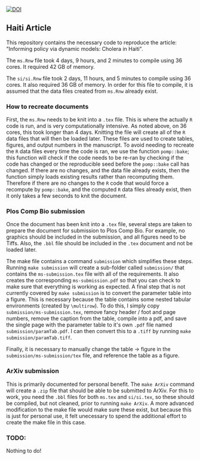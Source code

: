[![DOI](https://zenodo.org/badge/521646880.svg)](https://zenodo.org/badge/latestdoi/521646880)

## Haiti Article

This repository contains the necessary code to reproduce the article: "Informing policy via dynamic models: Cholera in Haiti". 

The `ms.Rnw` file took 4 days, 9 hours, and 2 minutes to compile using 36 cores. It required 42 GB of memory. 

The `si/si.Rnw` file took 2 days, 11 hours, and 5 minutes to compile using 36 cores. It also required 36 GB of memory. 
In order for this file to compile, it is assumed that the data files created from `ms.Rnw` already exist. 

### How to recreate documents

First, the `ms.Rnw` needs to be knit into a `.tex` file. 
This is where the actually `R` code is run, and is very computationally intensive. 
As noted above, on 36 cores, this took longer than 4 days. 
Knitting the file will create all of the `R` data files that will then be loaded 
later. 
These files are used to create tables, figures, and output numbers in the 
manuscript. 
To avoid needing to recreate the `R` data files every time the code is ran, 
we use the function `pomp::bake`; this function will check if the code needs to 
be re-ran by checking if the code has changed or the reproducible seed before
the `pomp::bake` call has changed. 
If there are no changes, and the data file already exists, then the function 
simply loads existing results rather than recomputing them. 
Therefore if there are no changes to the `R` code that would force a recompute 
by `pomp::bake`, and the computed `R` data files already exist, then it only 
takes a few seconds to knit the document. 

### Plos Comp Bio submission

Once the document has been knit into a `.tex` file, several steps are taken to 
prepare the document for submission to Plos Comp Bio. 
For example, no graphics should be included in the submission, and all figures
need to be Tiffs. 
Also, the `.bbl` file should be included in the `.tex` document and not be 
loaded later. 

The make file contains a command `submission` which simplifies these steps. 
Running `make submission` will create a sub-folder called `submission/` that 
contains the `ms-submission.tex` file with all of the requirements. 
It also creates the corresponding `ms-submission.pdf` so that you can check to 
make sure that everything is working as expected. 
A final step that is not currently covered by `make submission` is to convert 
the parameter table into a figure.
This is necessary because the table contains some nested tabular environments 
(created by `\multirow`). 
To do this, I simply copy `submission/ms-submission.tex`, remove fancy header /
foot and page numbers, remove the caption from the table, compile into a pdf, 
and save the single page with the parameter table to it's own `.pdf` file 
named `submission/paramTab.pdf`. 
I can then convert this to a `.tiff` by running `make submission/paramTab.tiff`. 

Finally, it is necessary to manually change the table -> figure in the 
`submission/ms-submission/tex` file, and reference the table as a figure. 

### ArXiv submission

This is primarily documented for personal benefit. The `make ArXiv` command will 
create a `.zip` file that should be able to be submitted to ArXiv. 
For this to work, you need the `.bbl` files for both `ms.tex` and `si/si.tex`, 
so these should be compiled, but not cleaned, prior to running `make ArXiv`. 
A more advanced modification to the make file would make sure these exist, but 
because this is just for personal use, it felt unecessary to spend the additional 
effort to create the make file in this case. 

### TODO: 

Nothing to do! 
